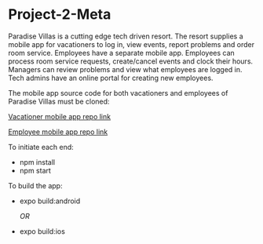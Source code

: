 # Project-2-Meta

Paradise Villas is a cutting edge tech driven resort. The resort supplies a mobile app for vacationers to log in, view events, report problems and order room service. Employees have a separate mobile app. Employees can process room service requests, create/cancel events and clock their hours. Managers can review problems and view what employees are logged in. Tech admins have an online portal for creating new employees.

The mobile app source code for both vacationers and employees of Paradise Villas must be cloned:

[Vacationer mobile app repo link](https://github.com/ma-ge13/P-2-Vacationer-Mobile-App.git)

[Employee mobile app repo link](https://github.com/ma-ge13/P-2-Employee-Mobile-App.git)

To initiate each end:

- npm install
- npm start

To build the app:

- expo build:android

    *OR*

- expo build:ios